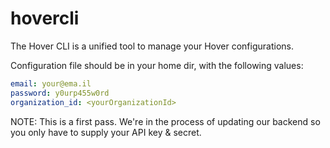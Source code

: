 # hovercli

The Hover CLI is a unified tool to manage your Hover configurations.

Configuration file should be in your home dir, with the following values:

```yaml
email: your@ema.il
password: y0urp455w0rd
organization_id: <yourOrganizationId>
```

NOTE: This is a first pass. We're in the process of updating our backend so you only have to supply your API key & secret.
